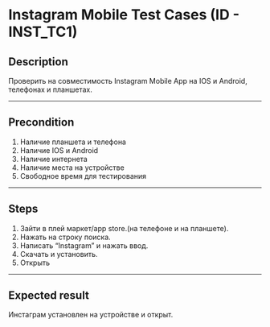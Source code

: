 # Instagram Mobile Test Cases (ID - INST_TC1)
## Description
Проверить на совместимость Instagram Mobile App на IOS и Android, телефонах и планшетах.
***
## Precondition
1. Наличие планшета и телефона
2. Наличие IOS и Android 
3. Наличие интернета
4. Наличие места на устройстве
5. Свободное время для тестирования
***
## Steps
1. Зайти в плей маркет/app store.(на телефоне и на планшете).
2. Нажать на строку поиска.
3. Написать “Instagram” и нажать ввод.
4. Скачать и установить.
5. Открыть
***
## Expected result
Инстаграм установлен на устройстве и открыт.
